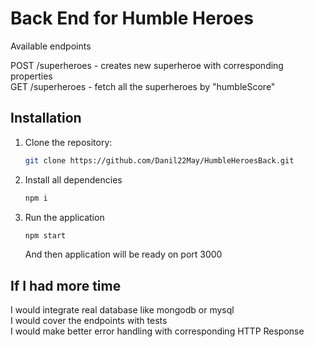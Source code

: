 # Back End for Humble Heroes

Available endpoints

POST /superheroes - creates new superheroe with corresponding properties <br>
GET /superheroes - fetch all the superheroes by "humbleScore"

## Installation

1. Clone the repository:
   ```bash
   git clone https://github.com/Danil22May/HumbleHeroesBack.git
   ```
2. Install all dependencies
   ```bash
   npm i
   ```
3. Run the application
   ```bash
   npm start
   ```
   And then application will be ready on port 3000<br>

## If I had more time

I would integrate real database like mongodb or mysql<br>
I would cover the endpoints with tests <br>
I would make better error handling with corresponding HTTP Response <br>
